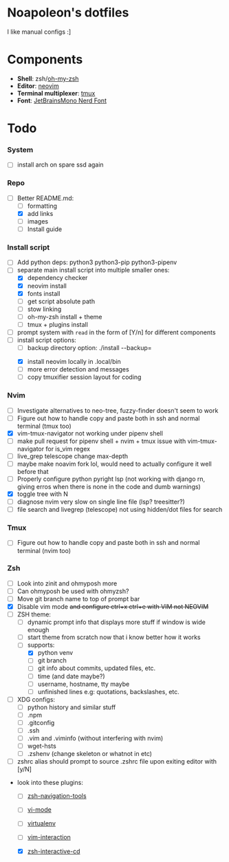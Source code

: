 # Noapoleon's dotfiles
I like manual configs :]

# Components
 - **Shell**: zsh/[oh-my-zsh](https://github.com/ohmyzsh/ohmyzsh)
 - **Editor**: [neovim](https://github.com/neovim/neovim)
 - **Terminal multiplexer**: [tmux](https://github.com/tmux/tmux)
 - **Font**: [JetBrainsMono Nerd Font](https://www.nerdfonts.com/font-downloads)

# Todo
### System
- [ ] install arch on spare ssd again

### Repo
- [ ] Better README.md:
    - [ ] formatting
    - [x] add links
    - [ ] images
    - [ ] Install guide

### Install script
- [ ] Add python deps: python3 python3-pip python3-pipenv
- [ ] separate main install script into multiple smaller ones:
    - [x] dependency checker
    - [x] neovim install
    - [x] fonts install
    - [ ] get script absolute path
    - [ ] stow linking
    - [ ] oh-my-zsh install + theme
    - [ ] tmux + plugins install
- [ ] prompt system with `read` in the form of [Y/n] for different components
- [ ] install script options:
    - [ ] backup directory option: ./install --backup=<dir>
    - [x] install neovim locally in .local/bin
    - [ ] more error detection and messages
    - [ ] copy tmuxifier session layout for coding

### Nvim
- [ ] Investigate alternatives to neo-tree, fuzzy-finder doesn't seem to work
- [ ] Figure out how to handle copy and paste both in ssh and normal terminal (tmux too)
- [x] vim-tmux-navigator not working under pipenv shell
- [ ] make pull request for pipenv shell + nvim + tmux issue with vim-tmux-navigator for is_vim regex
- [ ] live_grep telescope change max-depth
- [ ] maybe make noavim fork lol, would need to actually configure it well before that
- [ ] Properly configure python pyright lsp (not working with django rn, giving erros when there is none in the code and dumb warnings)
- [x] toggle tree with <leader>N
- [ ] diagnose nvim very slow on single line file (lsp? treesitter?)
- [ ] file search and livegrep (telescope) not using hidden/dot files for search

### Tmux
- [ ] Figure out how to handle copy and paste both in ssh and normal terminal (nvim too)

### Zsh
- [ ] Look into zinit and ohmyposh more
- [ ] Can ohmyposh be used with ohmyzsh?
- [ ] Move git branch name to top of prompt bar
- [x] Disable vim mode ~~and configure ctrl+x ctrl+e with VIM not NEOVIM~~
- [ ] ZSH theme:
    - [ ] dynamic prompt info that displays more stuff if window is wide enough
    - [ ] start theme from scratch now that i know better how it works
    - [ ] supports:
        - [x] python venv
        - [ ] git branch
        - [ ] git info about commits, updated files, etc.
        - [ ] time (and date maybe?)
        - [ ] username, hostname, tty maybe
        - [ ] unfinished lines e.g: quotations, backslashes, etc.
- [ ] XDG configs:
    - [ ] python history and similar stuff
    - [ ] .npm
    - [ ] .gitconfig
    - [ ] .ssh
    - [ ] .vim and .viminfo (without interfering with nvim)
    - [ ] wget-hsts
    - [ ] .zshenv (change skeleton or whatnot in etc)
- [ ] zshrc alias should prompt to source .zshrc file upon exiting editor with [y/N]
- look into these plugins:
    - [ ] [zsh-navigation-tools](https://github.com/ohmyzsh/ohmyzsh/tree/master/plugins/zsh-navigation-tools)
    - [ ] [vi-mode](https://github.com/ohmyzsh/ohmyzsh/tree/master/plugins/vi-mode)
    - [ ] [virtualenv](https://github.com/ohmyzsh/ohmyzsh/tree/master/plugins/virtualenv)
    - [ ] [vim-interaction](https://github.com/ohmyzsh/ohmyzsh/tree/master/plugins/vim-interaction)
    - [x] [zsh-interactive-cd](https://github.com/ohmyzsh/ohmyzsh/tree/master/plugins/zsh-interactive-cd)

